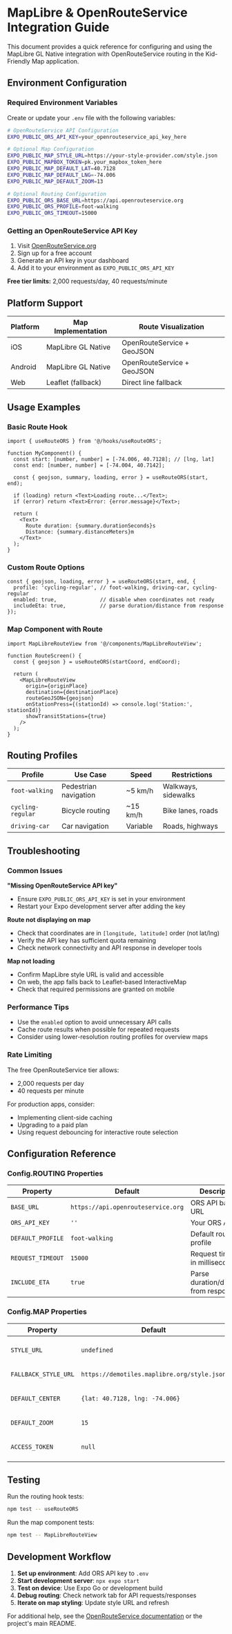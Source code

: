 # MapLibre & OpenRouteService Integration Guide

This document provides a quick reference for configuring and using the MapLibre GL Native integration with OpenRouteService routing in the Kid-Friendly Map application.

## Environment Configuration

### Required Environment Variables

Create or update your `.env` file with the following variables:

```bash
# OpenRouteService API Configuration
EXPO_PUBLIC_ORS_API_KEY=your_openrouteservice_api_key_here

# Optional Map Configuration  
EXPO_PUBLIC_MAP_STYLE_URL=https://your-style-provider.com/style.json
EXPO_PUBLIC_MAPBOX_TOKEN=pk.your_mapbox_token_here
EXPO_PUBLIC_MAP_DEFAULT_LAT=40.7128
EXPO_PUBLIC_MAP_DEFAULT_LNG=-74.006
EXPO_PUBLIC_MAP_DEFAULT_ZOOM=13

# Optional Routing Configuration
EXPO_PUBLIC_ORS_BASE_URL=https://api.openrouteservice.org
EXPO_PUBLIC_ORS_PROFILE=foot-walking
EXPO_PUBLIC_ORS_TIMEOUT=15000
```

### Getting an OpenRouteService API Key

1. Visit [OpenRouteService.org](https://openrouteservice.org/)
2. Sign up for a free account
3. Generate an API key in your dashboard
4. Add it to your environment as `EXPO_PUBLIC_ORS_API_KEY`

**Free tier limits:** 2,000 requests/day, 40 requests/minute

## Platform Support

| Platform | Map Implementation | Route Visualization |
|----------|-------------------|-------------------|
| iOS | MapLibre GL Native | OpenRouteService + GeoJSON |
| Android | MapLibre GL Native | OpenRouteService + GeoJSON |
| Web | Leaflet (fallback) | Direct line fallback |

## Usage Examples

### Basic Route Hook

```tsx
import { useRouteORS } from '@/hooks/useRouteORS';

function MyComponent() {
  const start: [number, number] = [-74.006, 40.7128]; // [lng, lat]
  const end: [number, number] = [-74.004, 40.7142];
  
  const { geojson, summary, loading, error } = useRouteORS(start, end);
  
  if (loading) return <Text>Loading route...</Text>;
  if (error) return <Text>Error: {error.message}</Text>;
  
  return (
    <Text>
      Route duration: {summary.durationSeconds}s
      Distance: {summary.distanceMeters}m
    </Text>
  );
}
```

### Custom Route Options

```tsx
const { geojson, loading, error } = useRouteORS(start, end, {
  profile: 'cycling-regular', // foot-walking, driving-car, cycling-regular
  enabled: true,              // disable when coordinates not ready
  includeEta: true,           // parse duration/distance from response
});
```

### Map Component with Route

```tsx
import MapLibreRouteView from '@/components/MapLibreRouteView';

function RouteScreen() {
  const { geojson } = useRouteORS(startCoord, endCoord);
  
  return (
    <MapLibreRouteView
      origin={originPlace}
      destination={destinationPlace}
      routeGeoJSON={geojson}
      onStationPress={(stationId) => console.log('Station:', stationId)}
      showTransitStations={true}
    />
  );
}
```

## Routing Profiles

| Profile | Use Case | Speed | Restrictions |
|---------|----------|-------|--------------|
| `foot-walking` | Pedestrian navigation | ~5 km/h | Walkways, sidewalks |
| `cycling-regular` | Bicycle routing | ~15 km/h | Bike lanes, roads |
| `driving-car` | Car navigation | Variable | Roads, highways |

## Troubleshooting

### Common Issues

**"Missing OpenRouteService API key"**
- Ensure `EXPO_PUBLIC_ORS_API_KEY` is set in your environment
- Restart your Expo development server after adding the key

**Route not displaying on map**
- Check that coordinates are in `[longitude, latitude]` order (not lat/lng)
- Verify the API key has sufficient quota remaining
- Check network connectivity and API response in developer tools

**Map not loading**
- Confirm MapLibre style URL is valid and accessible
- On web, the app falls back to Leaflet-based InteractiveMap
- Check that required permissions are granted on mobile

### Performance Tips

- Use the `enabled` option to avoid unnecessary API calls
- Cache route results when possible for repeated requests
- Consider using lower-resolution routing profiles for overview maps

### Rate Limiting

The free OpenRouteService tier allows:
- 2,000 requests per day
- 40 requests per minute

For production apps, consider:
- Implementing client-side caching
- Upgrading to a paid plan
- Using request debouncing for interactive route selection

## Configuration Reference

### Config.ROUTING Properties

| Property | Default | Description |
|----------|---------|-------------|
| `BASE_URL` | `https://api.openrouteservice.org` | ORS API base URL |
| `ORS_API_KEY` | `''` | Your ORS API key |
| `DEFAULT_PROFILE` | `foot-walking` | Default routing profile |
| `REQUEST_TIMEOUT` | `15000` | Request timeout in milliseconds |
| `INCLUDE_ETA` | `true` | Parse duration/distance from responses |

### Config.MAP Properties

| Property | Default | Description |
|----------|---------|-------------|
| `STYLE_URL` | `undefined` | Custom map style URL |
| `FALLBACK_STYLE_URL` | `https://demotiles.maplibre.org/style.json` | Default style |
| `DEFAULT_CENTER` | `{lat: 40.7128, lng: -74.006}` | Default map center (NYC) |
| `DEFAULT_ZOOM` | `15` | Default zoom level |
| `ACCESS_TOKEN` | `null` | Optional Mapbox token |

## Testing

Run the routing hook tests:

```bash
npm test -- useRouteORS
```

Run the map component tests:

```bash
npm test -- MapLibreRouteView
```

## Development Workflow

1. **Set up environment**: Add ORS API key to `.env`
2. **Start development server**: `npx expo start`
3. **Test on device**: Use Expo Go or development build
4. **Debug routing**: Check network tab for API requests/responses
5. **Iterate on map styling**: Update style URL and refresh

For additional help, see the [OpenRouteService documentation](https://openrouteservice.org/dev/#/api-docs) or the project's main README.